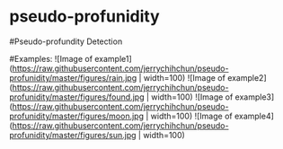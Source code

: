 # pseudo-profunidity
#Pseudo-profundity Detection

#Examples:
![Image of example1](https://raw.githubusercontent.com/jerrychihchun/pseudo-profunidity/master/figures/rain.jpg  | width=100)
![Image of example2](https://raw.githubusercontent.com/jerrychihchun/pseudo-profunidity/master/figures/found.jpg  | width=100)
![Image of example3](https://raw.githubusercontent.com/jerrychihchun/pseudo-profunidity/master/figures/moon.jpg  | width=100)
![Image of example4](https://raw.githubusercontent.com/jerrychihchun/pseudo-profunidity/master/figures/sun.jpg  | width=100)
